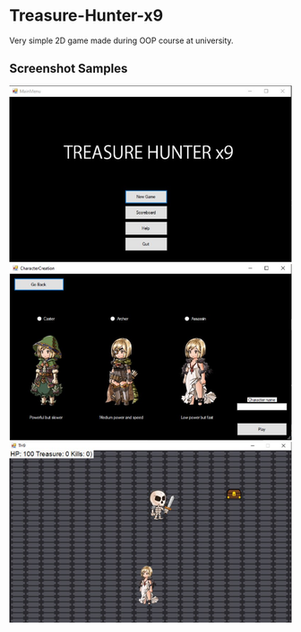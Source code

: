 # Treasure-Hunter-x9

Very simple 2D game made during OOP course at university.

## Screenshot Samples 
![My Image](Screens/TH9%20Menu.jpg)
![My Image](Screens/TH9%20Char.jpg)
![My Image](Screens/TH9%20Gameplay.jpg)
